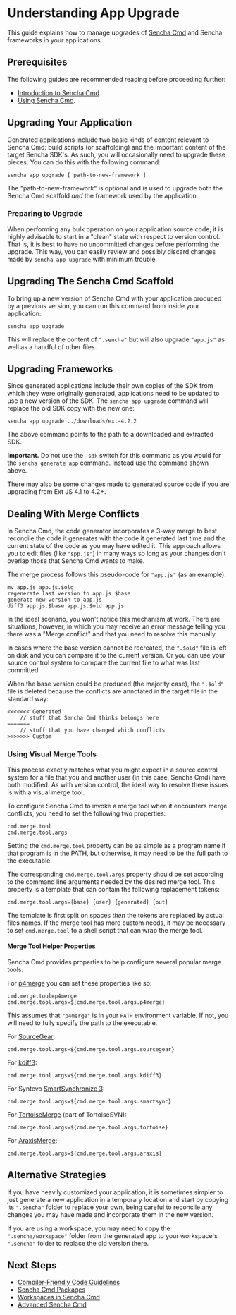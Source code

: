# Understanding App Upgrade

This guide explains how to manage upgrades of [Sencha Cmd](http://www.sencha.com/products/sencha-cmd/)
and Sencha frameworks in your applications.

## Prerequisites

The following guides are recommended reading before proceeding further:

  - [Introduction to Sencha Cmd](#!/guide/command).
  - [Using Sencha Cmd](#!/guide/command_app).

## Upgrading Your Application

Generated applications include two basic kinds of content relevant to Sencha Cmd: build
scripts (or scaffolding) and the important content of the target Sencha SDK's. As such,
you will occasionally need to upgrade these pieces. You can do this with the following
command:

    sencha app upgrade [ path-to-new-framework ]

The "path-to-new-framework" is optional and is used to upgrade both the Sencha Cmd
scaffold *and* the framework used by the application.

### Preparing to Upgrade

When performing any bulk operation on your application source code, it is highly advisable
to start in a "clean" state with respect to version control. That is, it is best to have
no uncommitted changes before performing the upgrade. This way, you can easily review and
possibly discard changes made by `sencha app upgrade` with minimum trouble.

## Upgrading The Sencha Cmd Scaffold

To bring up a new version of Sencha Cmd with your application produced by a previous
version, you can run this command from inside your application:

    sencha app upgrade

This will replace the content of `".sencha"` but will also upgrade `"app.js"` as well as
a handful of other files.

## Upgrading Frameworks

Since generated applications include their own copies of the SDK from which they were
originally generated, applications need to be updated to use a new version of the SDK.
The `sencha app upgrade` command will replace the old SDK copy with the new one:

    sencha app upgrade ../downloads/ext-4.2.2

The above command points to the path to a downloaded and extracted SDK.

**Important.** Do not use the `-sdk` switch for this command as you would for the
`sencha generate app` command. Instead use the command shown above.

There may also be some changes made to generated source code if you are upgrading from
Ext JS 4.1 to 4.2+.

## Dealing With Merge Conflicts

In Sencha Cmd, the code generator incorporates a 3-way merge to best reconcile the
code it generates with the code it generated last time and the current state of the code
as you may have edited it. This approach allows you to edit files (like `"spp.js"`) in
many ways so long as your changes don't overlap those that Sencha Cmd wants to make.

The merge process follows this pseudo-code for `"app.js"` (as an example):

    mv app.js app.js.$old
    regenerate last version to app.js.$base
    generate new version to app.js
    diff3 app.js.$base app.js.$old app.js

In the ideal scenario, you won't notice this mechanism at work. There are situations,
however, in which you may receive an error message telling you there was a "Merge conflict"
and that you need to resolve this manually.

In cases where the base version cannot be recreated, the `".$old"` file is left on disk
and you can compare it to the current version. Or you can use your source control system
to compare the current file to what was last committed.

When the base version could be produced (the majority case), the `".$old"` file is deleted
because the conflicts are annotated in the target file in the standard way:

    <<<<<<< Generated
        // stuff that Sencha Cmd thinks belongs here
    =======
        // stuff that you have changed which conflicts
    >>>>>>> Custom

### Using Visual Merge Tools

This process exactly matches what you might expect in a source control system for a file
that you and another user (in this case, Sencha Cmd) have both modified. As with version
control, the ideal way to resolve these issues is with a visual merge tool.

To configure Sencha Cmd to invoke a merge tool when it encounters merge conflicts, you
need to set the following two properties:

    cmd.merge.tool
    cmd.merge.tool.args

Setting the `cmd.merge.tool` property can be as simple as a program name if that program
is in the PATH, but otherwise, it may need to be the full path to the executable.

The corresponding `cmd.merge.tool.args` property should be set according to the command
line arguments needed by the desired merge tool. This property is a template that can
contain the following replacement tokens:

    cmd.merge.tool.args={base} {user} {generated} {out}

The template is first split on spaces *then* the tokens are replaced by actual files names.
If the merge tool has more custom needs, it may be necessary to set `cmd.merge.tool` to a
shell script that can wrap the merge tool.

#### Merge Tool Helper Properties

Sencha Cmd provides properties to help configure several popular merge tools:

For [p4merge](http://www.perforce.com/product/components/perforce-visual-merge-and-diff-tools)
you can set these properties like so:

    cmd.merge.tool=p4merge
    cmd.merge.tool.args=${cmd.merge.tool.args.p4merge}

This assumes that `"p4merge"` is in your `PATH` environment variable. If not, you will need
to fully specify the path to the executable.

For [SourceGear](http://www.sourcegear.com/diffmerge/index.html):

    cmd.merge.tool.args=${cmd.merge.tool.args.sourcegear}

For [kdiff3](http://sourceforge.net/projects/kdiff3/files/kdiff3/):

    cmd.merge.tool.args=${cmd.merge.tool.args.kdiff3}

For Syntevo [SmartSynchronize 3](http://www.syntevo.com/smartsynchronize/index.html):

    cmd.merge.tool.args=${cmd.merge.tool.args.smartsync}

For [TortoiseMerge](http://tortoisesvn.net) (part of TortoiseSVN):

    cmd.merge.tool.args=${cmd.merge.tool.args.tortoise}

For [AraxisMerge](http://www.araxis.com/merge-overview.html):

    cmd.merge.tool.args=${cmd.merge.tool.args.araxis}

## Alternative Strategies

If you have heavily customized your application, it is sometimes simpler to just generate
a new application in a temporary location and start by copying its `".sencha"` folder to
replace your own, being careful to reconcile any changes you may have made and incorporate
them in the new version.

If you are using a workspace, you may need to copy the `".sencha/workspace"` folder from
the generated app to your workspace's `".sencha"` folder to replace the old version there.

## Next Steps

 - [Compiler-Friendly Code Guidelines](#!/guide/command_code)
 - [Sencha Cmd Packages](#!/guide/command_packages)
 - [Workspaces in Sencha Cmd](#!/guide/command_workspace)
 - [Advanced Sencha Cmd](#!/guide/command_advanced)

